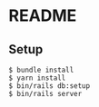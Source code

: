 # README

## Setup

    $ bundle install
    $ yarn install
    $ bin/rails db:setup
    $ bin/rails server

